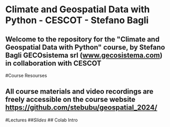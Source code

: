 #  Climate and Geospatial Data with Python - CESCOT - Stefano Bagli
## Welcome to the repository for the "Climate and Geospatial Data with Python" course, by Stefano Bagli GECOsistema srl (www.gecosistema.com) in collaboration with CESCOT
#Course Resourses 
## All course materials and video recordings are freely accessible on the course website https://github.com/stebubu/geospatial_2024/
#Lectures
##*Slides
##* Colab Intro

